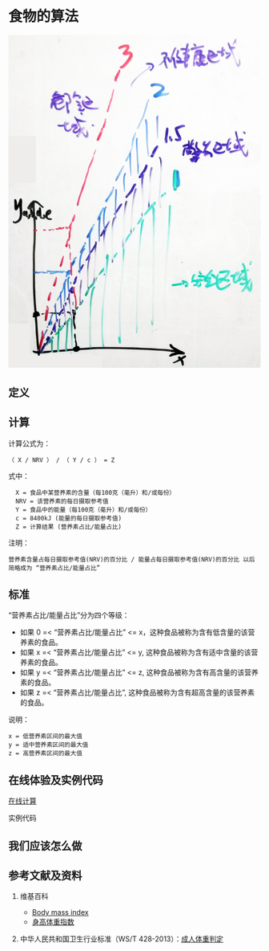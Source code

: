 # 食物的算法

![食品的算法](/images/食品的分析算法/食品的算法.jpg)

## 定义


## 计算

计算公式为： 

	（ X / NRV ） / （ Y / c ） = Z

式中： 

	  X = 食品中某营养素的含量（每100克（毫升）和/或每份）	  
      NRV = 该营养素的每日摄取参考值
	  Y = 食品中的能量（每100克（毫升）和/或每份）
	  c = 8400kJ (能量的每日摄取参考值)
	  Z = 计算结果 (营养素占比/能量占比)

注明：

	营养素含量占每日摄取参考值(NRV)的百分比 / 能量占每日摄取参考值(NRV)的百分比 以后简略成为 “营养素占比/能量占比”	

## 标准

“营养素占比/能量占比”分为四个等级：

- 如果 0 =< “营养素占比/能量占比” <= x，这种食品被称为含有低含量的该营养素的食品。
- 如果 x =< “营养素占比/能量占比” <= y, 这种食品被称为含有适中含量的该营养素的食品。
- 如果 y =< “营养素占比/能量占比” <= z, 这种食品被称为含有高含量的该营养素的食品。
- 如果 z =< “营养素占比/能量占比”, 这种食品被称为含有超高含量的该营养素的食品。

说明：

	x = 低营养素区间的最大值
	y = 适中营养素区间的最大值
	z = 高营养素区间的最大值


## 在线体验及实例代码

[在线计算](https://jsfiddle.net/quanbinn/f6y5jb8p/)

实例代码

## 我们应该怎么做

## 参考文献及资料

1. 维基百科
	- [Body mass index](https://en.wikipedia.org/wiki/Body_mass_index)
	- [身高体重指数](https://zh.wikipedia.org/wiki/%E8%BA%AB%E9%AB%98%E9%AB%94%E9%87%8D%E6%8C%87%E6%95%B8)

2. 中华人民共和国卫生行业标准（WS/T 428-2013）：[成人体重判定](http://www.moh.gov.cn/ewebeditor/uploadfile/2013/08/20130808135715967.pdf)

